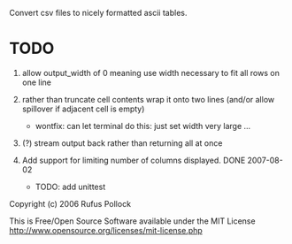 Convert csv files to nicely formatted ascii tables.

TODO
====

1. allow output_width of 0 meaning use width necessary to fit all rows on one
   line

2. rather than truncate cell contents wrap it onto two lines (and/or allow
   spillover if adjacent cell is empty)
   
     * wontfix: can let terminal do this: just set width very large ...

3. (?) stream output back rather than returning all at once

4. Add support for limiting number of columns displayed. DONE 2007-08-02
   * TODO: add unittest

Copyright (c) 2006 Rufus Pollock

This is Free/Open Source Software available under the MIT License
http://www.opensource.org/licenses/mit-license.php 

